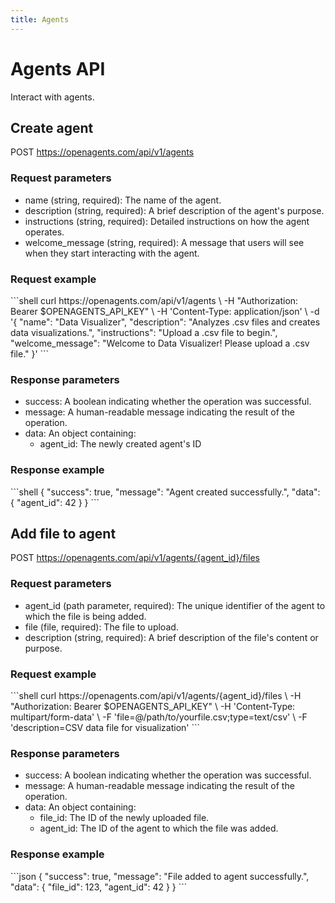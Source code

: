 ```yaml
---
title: Agents
---
```


# Agents API

Interact with agents.

## Create agent

POST https://openagents.com/api/v1/agents

### Request parameters
* name (string, required): The name of the agent.
* description (string, required): A brief description of the agent's purpose.
* instructions (string, required): Detailed instructions on how the agent operates.
* welcome_message (string, required): A message that users will see when they start interacting with the agent.

### Request example

<x-markdown class="mt-6">
```shell
curl https://openagents.com/api/v1/agents \
  -H "Authorization: Bearer $OPENAGENTS_API_KEY" \
  -H 'Content-Type: application/json' \
  -d '{
    "name": "Data Visualizer",
    "description": "Analyzes .csv files and creates data visualizations.",
    "instructions": "Upload a .csv file to begin.",
    "welcome_message": "Welcome to Data Visualizer! Please upload a .csv file."
  }'
```
</x-markdown>

### Response parameters
* success: A boolean indicating whether the operation was successful.
* message: A human-readable message indicating the result of the operation.
* data: An object containing:
  * agent_id: The newly created agent's ID

### Response example

<x-markdown class="mt-6">
```shell
{
  "success": true,
  "message": "Agent created successfully.",
  "data": {
    "agent_id": 42
  }
}
```
</x-markdown>

## Add file to agent
POST https://openagents.com/api/v1/agents/{agent_id}/files

### Request parameters
* agent_id (path parameter, required): The unique identifier of the agent to which the file is being added.
* file (file, required): The file to upload.
* description (string, required): A brief description of the file's content or purpose.

### Request example

<x-markdown class="mt-6">
```shell
curl https://openagents.com/api/v1/agents/{agent_id}/files \
  -H "Authorization: Bearer $OPENAGENTS_API_KEY" \
  -H 'Content-Type: multipart/form-data' \
  -F 'file=@/path/to/yourfile.csv;type=text/csv' \
  -F 'description=CSV data file for visualization'
```
</x-markdown>

### Response parameters

* success: A boolean indicating whether the operation was successful.
* message: A human-readable message indicating the result of the operation.
* data: An object containing:
  * file_id: The ID of the newly uploaded file.
  * agent_id: The ID of the agent to which the file was added.

### Response example

<x-markdown class="mt-6">
```json
{
  "success": true,
  "message": "File added to agent successfully.",
  "data": {
    "file_id": 123,
    "agent_id": 42
  }
}
```
</x-markdown>

